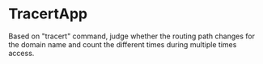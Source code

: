 # TracertApp
Based on "tracert" command, judge whether the routing path changes for the domain name and count the different times during multiple times access.
